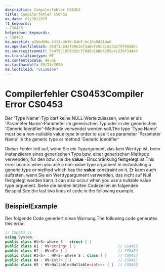 ```yaml
---
description: Compilerfehler CS0453
title: Compilerfehler CS0453
ms.date: 07/20/2015
f1_keywords:
- CS0453
helpviewer_keywords:
- CS0453
ms.assetid: a1bbd09e-6313-4bfd-84bf-bc15a8d214a6
ms.openlocfilehash: 86df1cb42fb9e2ef2a0efc0c81ea7a1f9f4858bc
ms.sourcegitcommit: 5b475c1855b32cf78d2d1bbb4295e4c236f39464
ms.translationtype: MT
ms.contentlocale: de-DE
ms.lasthandoff: 09/24/2020
ms.locfileid: "91150166"
---
```

# <a name="compiler-error-cs0453"></a><span data-ttu-id="4922d-103">Compilerfehler CS0453</span><span class="sxs-lookup"><span data-stu-id="4922d-103">Compiler Error CS0453</span></span>

<span data-ttu-id="4922d-104">Der 'Type Name'-Typ darf keine NULL-Werte zulassen, wenn er als 'Parameter Name'-Parameter im generischen Typ oder in der generischen 'Generic Identifier'-Methode verwendet werden soll.</span><span class="sxs-lookup"><span data-stu-id="4922d-104">The type 'Type Name' must be a non-nullable value type in order to use it as parameter 'Parameter Name' in the generic type or method 'Generic Identifier'</span></span>  
  
 <span data-ttu-id="4922d-105">Dieser Fehler tritt auf, wenn Sie ein Typargument, das kein Werttyp ist, beim Instanziieren eines generischen Typs bzw. einer generischen Methode verwenden, für den bzw. die die **value** -Einschränkung festgelegt ist.</span><span class="sxs-lookup"><span data-stu-id="4922d-105">This error occurs when you use a non-value type argument in instantiating a generic type or method which has the **value** constraint on it.</span></span> <span data-ttu-id="4922d-106">Er kann auch auftreten, wenn Sie ein Werttypargument verwenden, das nicht auf Null festgelegt werden kann.</span><span class="sxs-lookup"><span data-stu-id="4922d-106">It can also occur when you use a nullable value type argument.</span></span> <span data-ttu-id="4922d-107">Siehe die beiden letzten Codezeilen im folgenden Beispiel.</span><span class="sxs-lookup"><span data-stu-id="4922d-107">See the last two lines of code in the following example.</span></span>  
  
## <a name="example"></a><span data-ttu-id="4922d-108">Beispiel</span><span class="sxs-lookup"><span data-stu-id="4922d-108">Example</span></span>  

 <span data-ttu-id="4922d-109">Der folgende Code generiert diese Warnung.</span><span class="sxs-lookup"><span data-stu-id="4922d-109">The following code generates this error.</span></span>  
  
```csharp  
// CS0453.cs  
using System;  
public class HV<S> where S : struct { }  
public class H1 : HV<string> { }                   // CS0453  
public class H2 : HV<H1> { }                       // CS0453  
public class H3<S> : HV<S> where S : class { }     // CS0453  
public class H4 : HV<int?> { }                     // CS0453  
public class H5 : HV<Nullable<Nullable<int>>> { }  // CS0453  
```
